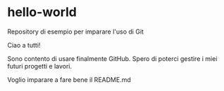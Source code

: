 # hello-world
Repository di esempio per imparare l'uso di Git

Ciao a tutti!

Sono contento di usare finalmente GitHub. Spero di poterci gestire i miei futuri progetti e lavori.

Voglio imparare a fare bene il README.md

